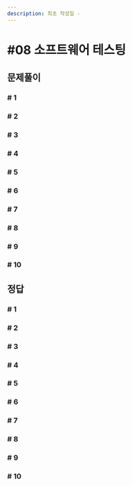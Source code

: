 ```yaml
---
description: 최초 작성일 -
---
```


# \#08 소프트웨어 테스팅

## 문제풀이

### \# 1 



### \# 2



### \# 3



### \# 4



### \# 5



### \# 6



### \# 7



### \# 8



### \# 9



### \# 10



## 정답

### \# 1 



### \# 2



### \# 3



### \# 4



### \# 5



### \# 6



### \# 7



### \# 8



### \# 9



### \# 10


